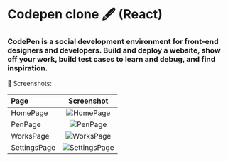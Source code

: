 # Codepen clone 🖋 (React)

### CodePen is a social development environment for front-end designers and developers. Build and deploy a website, show off your work, build test cases to learn and debug, and find inspiration.

📸 Screenshots:

| Page | Screenshot | 
| :------ | :-------: | 
| HomePage | ![HomePage]('./src/assets/screenshots/HomePage.png') |
| PenPage |  ![PenPage]('./src/assets/screenshots/HomePage.png') | 
| WorksPage | ![WorksPage]('./src/assets/screenshots/HomePage.png') | 
| SettingsPage | ![SettingsPage]('./src/assets/screenshots/HomePage.png') | 



